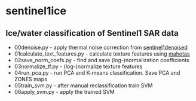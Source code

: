 # sentinel1ice
## Ice/water classification of Sentinel1 SAR data
 * 00denoise.py - apply thermal noise correction from [sentinel1denoised](https://github.com/nansencenter/sentinel1denoised)
 * 01calculate_text_features.py - calculate texture features using [mahotas](https://pypi.python.org/pypi/mahotas)
 * 02save_norm_coefs.py - find and save (log-)normalization coefficients
 * 03normalize_tf.py - (log-)normalize texture features
 * 04run_pca.py - run PCA and K-means classification. Save PCA and ZONES maps
 * 05train_svm.py - after manual reclassification train SVM
 * 06apply_svm.py - apply the trained SVM
